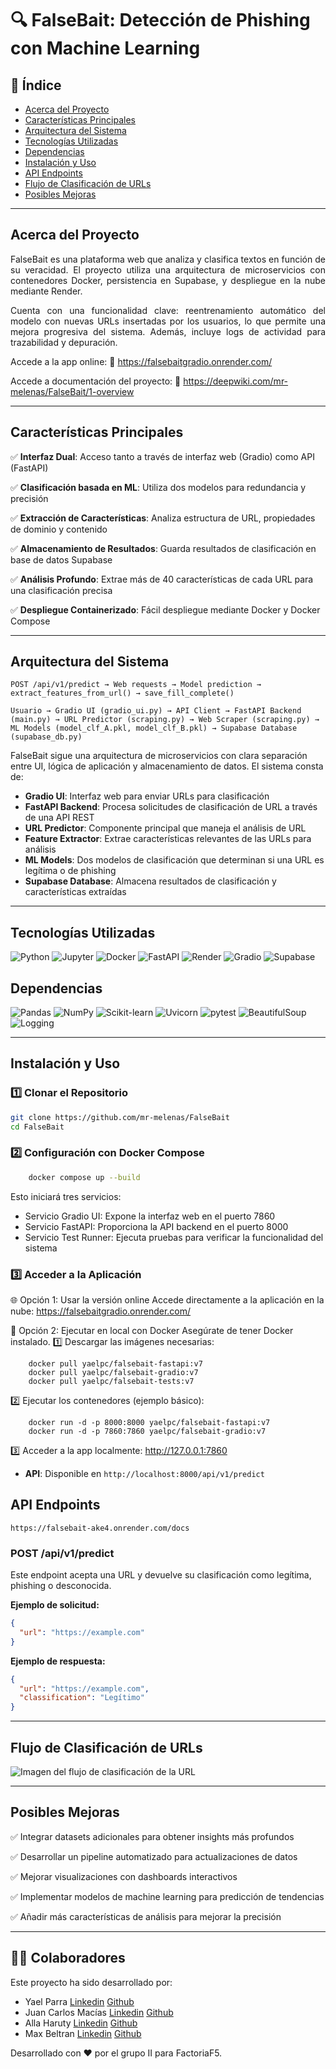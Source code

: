 # 🔍 FalseBait: Detección de Phishing con Machine Learning

## 📌 Índice

- [Acerca del Proyecto](#acerca-del-proyecto)
- [Características Principales](#características-principales)
- [Arquitectura del Sistema](#arquitectura-del-sistema)
- [Tecnologías Utilizadas](#tecnologías-utilizadas)
- [Dependencias](#dependencias)
- [Instalación y Uso](#instalación-y-uso)
- [API Endpoints](#api-endpoints)
- [Flujo de Clasificación de URLs](#flujo-de-clasificación-de-urls)
- [Posibles Mejoras](#posibles-mejoras)

---
## Acerca del Proyecto
<div align="justify">
FalseBait es una plataforma web que analiza y clasifica textos en función de su veracidad. El proyecto utiliza una arquitectura de microservicios con contenedores Docker, persistencia en Supabase, y despliegue en la nube mediante Render.

Cuenta con una funcionalidad clave: reentrenamiento automático del modelo con nuevas URLs insertadas por los usuarios, lo que permite una mejora progresiva del sistema. Además, incluye logs de actividad para trazabilidad y depuración.

</div>

Accede a la app online:
🔗 https://falsebaitgradio.onrender.com/

Accede a documentación del proyecto: 
🔗 https://deepwiki.com/mr-melenas/FalseBait/1-overview

---
## Características Principales

✅ **Interfaz Dual**: Acceso tanto a través de interfaz web (Gradio) como API (FastAPI)

✅ **Clasificación basada en ML**: Utiliza dos modelos para redundancia y precisión

✅ **Extracción de Características**: Analiza estructura de URL, propiedades de dominio y contenido

✅ **Almacenamiento de Resultados**: Guarda resultados de clasificación en base de datos Supabase

✅ **Análisis Profundo**: Extrae más de 40 características de cada URL para una clasificación precisa

✅ **Despliegue Containerizado**: Fácil despliegue mediante Docker y Docker Compose

---
## Arquitectura del Sistema

```
POST /api/v1/predict → Web requests → Model prediction → extract_features_from_url() → save_fill_complete()

Usuario → Gradio UI (gradio_ui.py) → API Client → FastAPI Backend (main.py) → URL Predictor (scraping.py) → Web Scraper (scraping.py) → ML Models (model_clf_A.pkl, model_clf_B.pkl) → Supabase Database (supabase_db.py)
```

FalseBait sigue una arquitectura de microservicios con clara separación entre UI, lógica de aplicación y almacenamiento de datos. El sistema consta de:

- **Gradio UI**: Interfaz web para enviar URLs para clasificación
- **FastAPI Backend**: Procesa solicitudes de clasificación de URL a través de una API REST
- **URL Predictor**: Componente principal que maneja el análisis de URL
- **Feature Extractor**: Extrae características relevantes de las URLs para análisis
- **ML Models**: Dos modelos de clasificación que determinan si una URL es legítima o de phishing
- **Supabase Database**: Almacena resultados de clasificación y características extraídas

---
## Tecnologías Utilizadas

![Python](https://img.shields.io/badge/-Python-3776AB?logo=python&logoColor=white)
![Jupyter](https://img.shields.io/badge/-Jupyter-FF3C00?logo=jupyter&logoColor=white)
![Docker](https://img.shields.io/badge/-Docker-2496ED?logo=docker&logoColor=white)
![FastAPI](https://img.shields.io/badge/-FastAPI-009688?logo=fastapi&logoColor=white)
![Render](https://img.shields.io/badge/-Render-46B7C8?logo=render&logoColor=white)
![Gradio](https://img.shields.io/badge/-Gradio-FFB400?logo=python&logoColor=black)
![Supabase](https://img.shields.io/badge/-Supabase-3ECF8E?logo=supabase&logoColor=white)


## Dependencias

![Pandas](https://img.shields.io/badge/-Pandas-150458?logo=pandas&logoColor=white)
![NumPy](https://img.shields.io/badge/-NumPy-013243?logo=numpy&logoColor=white)
![Scikit-learn](https://img.shields.io/badge/-Scikit--learn-F7931E?logo=scikit-learn&logoColor=white)
![Uvicorn](https://img.shields.io/badge/-Uvicorn-7A2A8B?logo=uvicorn&logoColor=white)
![pytest](https://img.shields.io/badge/-pytest-0A9EDC?logo=pytest&logoColor=white)
![BeautifulSoup](https://img.shields.io/badge/-BeautifulSoup-8B2A2A?logo=python&logoColor=white)
![Logging](https://img.shields.io/badge/-Logging-4B8BBE?logo=python&logoColor=white)

---
## Instalación y Uso

### 1️⃣ Clonar el Repositorio
```bash
git clone https://github.com/mr-melenas/FalseBait
cd FalseBait
```

### 2️⃣ Configuración con Docker Compose
```bash
    docker compose up --build
```

Esto iniciará tres servicios:
- Servicio Gradio UI: Expone la interfaz web en el puerto 7860
- Servicio FastAPI: Proporciona la API backend en el puerto 8000
- Servicio Test Runner: Ejecuta pruebas para verificar la funcionalidad del sistema

### 3️⃣ Acceder a la Aplicación
🌐 Opción 1: Usar la versión online
    Accede directamente a la aplicación en la nube:
    https://falsebaitgradio.onrender.com/

🧪 Opción 2: Ejecutar en local con Docker
Asegúrate de tener Docker instalado.
1️⃣ Descargar las imágenes necesarias:
```
    docker pull yaelpc/falsebait-fastapi:v7  
    docker pull yaelpc/falsebait-gradio:v7  
    docker pull yaelpc/falsebait-tests:v7
```

2️⃣ Ejecutar los contenedores (ejemplo básico):
```
    docker run -d -p 8000:8000 yaelpc/falsebait-fastapi:v7  
    docker run -d -p 7860:7860 yaelpc/falsebait-gradio:v7 
```

3️⃣ Acceder a la app localmente:
http://127.0.0.1:7860
- **API**: Disponible en `http://localhost:8000/api/v1/predict`

## API Endpoints
    https://falsebait-ake4.onrender.com/docs

### POST /api/v1/predict

Este endpoint acepta una URL y devuelve su clasificación como legítima, phishing o desconocida.

**Ejemplo de solicitud:**
```json
{
  "url": "https://example.com"
}
```

**Ejemplo de respuesta:**
```json
{
  "url": "https://example.com",
  "classification": "Legítimo"
}
```

---
## Flujo de Clasificación de URLs

![Imagen del flujo de clasificación de la URL](<img/URL Classification Workflow.png>)

---

## Posibles Mejoras

✅ Integrar datasets adicionales para obtener insights más profundos

✅ Desarrollar un pipeline automatizado para actualizaciones de datos

✅ Mejorar visualizaciones con dashboards interactivos

✅ Implementar modelos de machine learning para predicción de tendencias

✅ Añadir más características de análisis para mejorar la precisión

---

## 🧑‍💻 Colaboradores

Este proyecto ha sido desarrollado por:

- Yael Parra  [Linkedin](https://www.linkedin.com/in/yael-parra/) [Github](https://github.com/Yael-Parra)
- Juan Carlos Macías [Linkedin](https://www.linkedin.com/in/juancarlosmacias/) [Github](https://github.com/juancmacias)
- Alla Haruty [Linkedin](https://www.linkedin.com/in/allaharuty/) [Github](https://github.com/alharuty)
- Max Beltran [Linkedin](https://www.linkedin.com/in/max-beltran/) [Github](https://github.com/mr-melenas)


Desarrollado con ❤️ por el grupo II para FactoriaF5.
